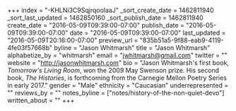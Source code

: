 +++
index = "-KHLNi3C9SqjrqoolaaJ"
_sort_create_date = 1462811940
_sort_last_updated = 1462850160
_sort_publish_date = 1462811940
create_date = "2016-05-09T09:39:00-07:00"
publish_date = "2016-05-09T09:39:00-07:00"
date = "2016-05-09T09:39:00-07:00"
last_updated = "2016-05-09T20:16:00-07:00"
preview_url = "835b51a5-9f88-eab9-4119-4fe03f57668b"
byline = "Jason Whitmarsh"
title = "Jason Whitmarsh"
alphabetize_by = "whitmarsh"
email = "jwhitmarsh@gmail.com"
twitter = ""
website = "http://jasonwhitmarsh.com"
bio = "Jason Whitmarsh's first book, _Tomorrow's Living Room_, won the 2009 May Swenson prize. His second book, _The Histories_, is forthcoming from the Carnegie Mellon Poetry Series in early 2017."
gender = "Male"
ethnicity = "Caucasian"
underrepresented = ""
reviews_by = ""
notes_byline = ["notes/history-of-the-non-quiet-devo"]
written_about = ""
+++

